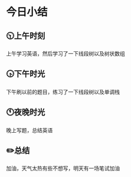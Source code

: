 # 今日小结

## :clock1030:上午时刻

上午学习英语，然后学习了一下线段树以及树状数组


## :clock430:下午时光

下午刷以前的题目，练习了一下线段树以及单调栈

## :clock11:夜晚时光

晚上写题，总结英语

## :pencil2:总结

加油，天气太热有些不想写，明天有一场笔试加油
